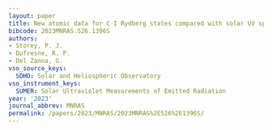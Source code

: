 ```yaml
---
layout: paper
title: New atomic data for C I Rydberg states compared with solar UV spectra
bibcode: 2023MNRAS.526.1396S
authors:
- Storey, P. J.
- Dufresne, R. P.
- Del Zanna, G.
vso_source_keys:
  SOHO: Solar and Heliospheric Observatory
vso_instrument_keys:
  SUMER: Solar Ultraviolet Measurements of Emitted Radiation
year: '2023'
journal_abbrev: MNRAS
permalink: /papers/2023/MNRAS/2023MNRAS%2E526%2E1396S/
---
```


